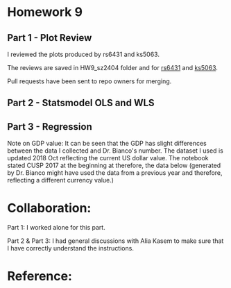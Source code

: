 
# Homework 9
## Part 1 - Plot Review
I reviewed the plots produced by rs6431 and ks5063. 

The reviews are saved in HW9_sz2404 folder and for [rs6431](../HW9_sz2404/rs6431_plotReview_sz2404.md) and [ks5063](../HW9_sz2404/ks5063_plotReview_sz2404.md).

Pull requests have been sent to repo owners for merging. 
## Part 2 - Statsmodel OLS and WLS

## Part 3 - Regression

Note on GDP value: 
It can be seen that the GDP has slight differences between the data I collected and Dr. Bianco's number. The dataset I used is updated 2018 Oct reflecting the current US dollar value. The notebook stated CUSP 2017 at the beginning at therefore, the data below (generated by Dr. Bianco might have used the data from a previous year and therefore, reflecting a different currency value.)

# Collaboration:
Part 1: I worked alone for this part. 

Part 2 & Part 3: I had general discussions with Alia Kasem to make sure that I have correctly understand the instructions. 

# Reference:

